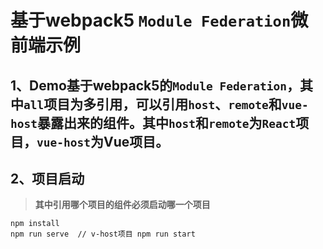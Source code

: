 # 基于webpack5 `Module Federation`微前端示例
## 1、Demo基于webpack5的`Module Federation`，其中`all`项目为多引用，可以引用`host`、`remote`和`vue-host`暴露出来的组件。其中`host`和`remote`为`React`项目，`vue-host`为Vue项目。
## 2、项目启动
> **其中引用哪个项目的组件必须启动哪一个项目**
```
npm install
npm run serve  // v-host项目 npm run start
```